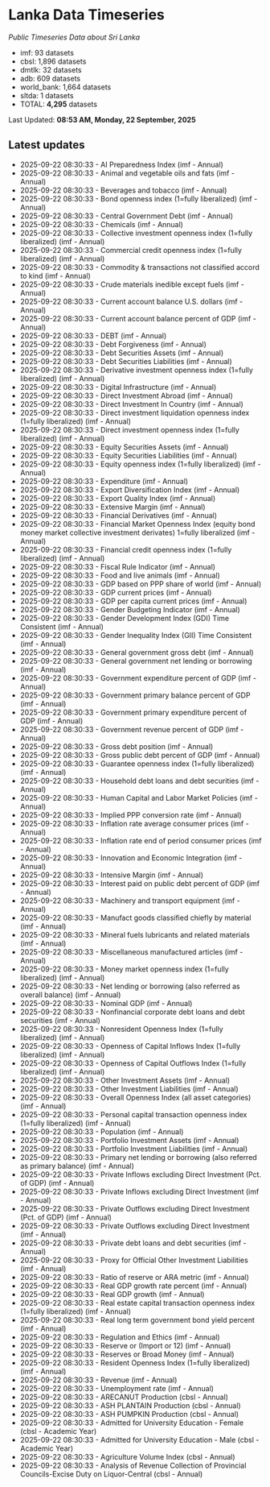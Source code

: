 # Lanka Data Timeseries
*Public Timeseries Data about Sri Lanka*

* imf: 93 datasets
* cbsl: 1,896 datasets
* dmtlk: 32 datasets
* adb: 609 datasets
* world_bank: 1,664 datasets
* sltda: 1 datasets
* TOTAL: **4,295** datasets

Last Updated: **08:53 AM, Monday, 22 September, 2025**

## Latest updates

* 2025-09-22 08:30:33 - AI Preparedness Index (imf - Annual)
* 2025-09-22 08:30:33 - Animal and vegetable oils and fats (imf - Annual)
* 2025-09-22 08:30:33 - Beverages and tobacco (imf - Annual)
* 2025-09-22 08:30:33 - Bond openness index (1=fully liberalized) (imf - Annual)
* 2025-09-22 08:30:33 - Central Government Debt (imf - Annual)
* 2025-09-22 08:30:33 - Chemicals (imf - Annual)
* 2025-09-22 08:30:33 - Collective investment openness index (1=fully liberalized) (imf - Annual)
* 2025-09-22 08:30:33 - Commercial credit openness index (1=fully liberalized) (imf - Annual)
* 2025-09-22 08:30:33 - Commodity & transactions not classified accord to kind (imf - Annual)
* 2025-09-22 08:30:33 - Crude materials inedible except fuels (imf - Annual)
* 2025-09-22 08:30:33 - Current account balance U.S. dollars (imf - Annual)
* 2025-09-22 08:30:33 - Current account balance percent of GDP (imf - Annual)
* 2025-09-22 08:30:33 - DEBT (imf - Annual)
* 2025-09-22 08:30:33 - Debt Forgiveness (imf - Annual)
* 2025-09-22 08:30:33 - Debt Securities Assets (imf - Annual)
* 2025-09-22 08:30:33 - Debt Securities Liabilities (imf - Annual)
* 2025-09-22 08:30:33 - Derivative investment openness index (1=fully liberalized) (imf - Annual)
* 2025-09-22 08:30:33 - Digital Infrastructure (imf - Annual)
* 2025-09-22 08:30:33 - Direct Investment Abroad (imf - Annual)
* 2025-09-22 08:30:33 - Direct Investment In Country (imf - Annual)
* 2025-09-22 08:30:33 - Direct investment liquidation openness index (1=fully liberalized) (imf - Annual)
* 2025-09-22 08:30:33 - Direct investment openness index (1=fully liberalized) (imf - Annual)
* 2025-09-22 08:30:33 - Equity Securities Assets (imf - Annual)
* 2025-09-22 08:30:33 - Equity Securities Liabilities (imf - Annual)
* 2025-09-22 08:30:33 - Equity openness index (1=fully liberalized) (imf - Annual)
* 2025-09-22 08:30:33 - Expenditure (imf - Annual)
* 2025-09-22 08:30:33 - Export Diversification Index (imf - Annual)
* 2025-09-22 08:30:33 - Export Quality Index (imf - Annual)
* 2025-09-22 08:30:33 - Extensive Margin (imf - Annual)
* 2025-09-22 08:30:33 - Financial Derivatives (imf - Annual)
* 2025-09-22 08:30:33 - Financial Market Openness Index (equity bond money market collective investment derivates) 1=fully liberalized (imf - Annual)
* 2025-09-22 08:30:33 - Financial credit openness index (1=fully liberalized) (imf - Annual)
* 2025-09-22 08:30:33 - Fiscal Rule Indicator (imf - Annual)
* 2025-09-22 08:30:33 - Food and live animals (imf - Annual)
* 2025-09-22 08:30:33 - GDP based on PPP share of world (imf - Annual)
* 2025-09-22 08:30:33 - GDP current prices (imf - Annual)
* 2025-09-22 08:30:33 - GDP per capita current prices (imf - Annual)
* 2025-09-22 08:30:33 - Gender Budgeting Indicator (imf - Annual)
* 2025-09-22 08:30:33 - Gender Development Index (GDI) Time Consistent (imf - Annual)
* 2025-09-22 08:30:33 - Gender Inequality Index (GII) Time Consistent (imf - Annual)
* 2025-09-22 08:30:33 - General government gross debt (imf - Annual)
* 2025-09-22 08:30:33 - General government net lending or borrowing (imf - Annual)
* 2025-09-22 08:30:33 - Government expenditure percent of GDP (imf - Annual)
* 2025-09-22 08:30:33 - Government primary balance percent of GDP (imf - Annual)
* 2025-09-22 08:30:33 - Government primary expenditure percent of GDP (imf - Annual)
* 2025-09-22 08:30:33 - Government revenue percent of GDP (imf - Annual)
* 2025-09-22 08:30:33 - Gross debt position (imf - Annual)
* 2025-09-22 08:30:33 - Gross public debt percent of GDP (imf - Annual)
* 2025-09-22 08:30:33 - Guarantee openness index (1=fully liberalized) (imf - Annual)
* 2025-09-22 08:30:33 - Household debt loans and debt securities (imf - Annual)
* 2025-09-22 08:30:33 - Human Capital and Labor Market Policies (imf - Annual)
* 2025-09-22 08:30:33 - Implied PPP conversion rate (imf - Annual)
* 2025-09-22 08:30:33 - Inflation rate average consumer prices (imf - Annual)
* 2025-09-22 08:30:33 - Inflation rate end of period consumer prices (imf - Annual)
* 2025-09-22 08:30:33 - Innovation and Economic Integration (imf - Annual)
* 2025-09-22 08:30:33 - Intensive Margin (imf - Annual)
* 2025-09-22 08:30:33 - Interest paid on public debt percent of GDP (imf - Annual)
* 2025-09-22 08:30:33 - Machinery and transport equipment (imf - Annual)
* 2025-09-22 08:30:33 - Manufact goods classified chiefly by material (imf - Annual)
* 2025-09-22 08:30:33 - Mineral fuels lubricants and related materials (imf - Annual)
* 2025-09-22 08:30:33 - Miscellaneous manufactured articles (imf - Annual)
* 2025-09-22 08:30:33 - Money market openness index (1=fully liberalized) (imf - Annual)
* 2025-09-22 08:30:33 - Net lending or borrowing (also referred as overall balance) (imf - Annual)
* 2025-09-22 08:30:33 - Nominal GDP (imf - Annual)
* 2025-09-22 08:30:33 - Nonfinancial corporate debt loans and debt securities (imf - Annual)
* 2025-09-22 08:30:33 - Nonresident Openness Index (1=fully liberalized) (imf - Annual)
* 2025-09-22 08:30:33 - Openness of Capital Inflows Index (1=fully liberalized) (imf - Annual)
* 2025-09-22 08:30:33 - Openness of Capital Outflows Index (1=fully liberalized) (imf - Annual)
* 2025-09-22 08:30:33 - Other Investment Assets (imf - Annual)
* 2025-09-22 08:30:33 - Other Investment Liabilities (imf - Annual)
* 2025-09-22 08:30:33 - Overall Openness Index (all asset categories) (imf - Annual)
* 2025-09-22 08:30:33 - Personal capital transaction openness index (1=fully liberalized) (imf - Annual)
* 2025-09-22 08:30:33 - Population (imf - Annual)
* 2025-09-22 08:30:33 - Portfolio Investment Assets (imf - Annual)
* 2025-09-22 08:30:33 - Portfolio Investment Liabilities (imf - Annual)
* 2025-09-22 08:30:33 - Primary net lending or borrowing (also referred as primary balance) (imf - Annual)
* 2025-09-22 08:30:33 - Private Inflows excluding Direct Investment (Pct. of GDP) (imf - Annual)
* 2025-09-22 08:30:33 - Private Inflows excluding Direct Investment (imf - Annual)
* 2025-09-22 08:30:33 - Private Outflows excluding Direct Investment (Pct. of GDP) (imf - Annual)
* 2025-09-22 08:30:33 - Private Outflows excluding Direct Investment (imf - Annual)
* 2025-09-22 08:30:33 - Private debt loans and debt securities (imf - Annual)
* 2025-09-22 08:30:33 - Proxy for Official Other Investment Liabilities (imf - Annual)
* 2025-09-22 08:30:33 - Ratio of reserve or ARA metric (imf - Annual)
* 2025-09-22 08:30:33 - Real GDP growth rate percent (imf - Annual)
* 2025-09-22 08:30:33 - Real GDP growth (imf - Annual)
* 2025-09-22 08:30:33 - Real estate capital transaction openness index (1=fully liberalized) (imf - Annual)
* 2025-09-22 08:30:33 - Real long term government bond yield percent (imf - Annual)
* 2025-09-22 08:30:33 - Regulation and Ethics (imf - Annual)
* 2025-09-22 08:30:33 - Reserve or (Import or 12) (imf - Annual)
* 2025-09-22 08:30:33 - Reserves or Broad Money (imf - Annual)
* 2025-09-22 08:30:33 - Resident Openness Index (1=fully liberalized) (imf - Annual)
* 2025-09-22 08:30:33 - Revenue (imf - Annual)
* 2025-09-22 08:30:33 - Unemployment rate (imf - Annual)
* 2025-09-22 08:30:33 - ARECANUT Production (cbsl - Annual)
* 2025-09-22 08:30:33 - ASH PLANTAIN Production (cbsl - Annual)
* 2025-09-22 08:30:33 - ASH PUMPKIN Production (cbsl - Annual)
* 2025-09-22 08:30:33 - Admitted for University Education - Female (cbsl - Academic Year)
* 2025-09-22 08:30:33 - Admitted for University Education - Male (cbsl - Academic Year)
* 2025-09-22 08:30:33 - Agriculture Volume Index (cbsl - Annual)
* 2025-09-22 08:30:33 - Analysis of Revenue Collection of Provincial Councils-Excise Duty on Liquor-Central (cbsl - Annual)